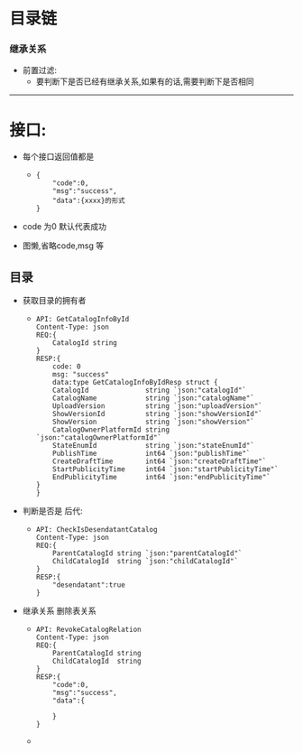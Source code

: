 

# 目录链



### 继承关系

- 前置过滤:
  - 要判断下是否已经有继承关系,如果有的话,需要判断下是否相同





---





# 接口:

- 每个接口返回值都是

  - ```
    {
    	"code":0,
    	"msg":"success",
    	"data":{xxxx}的形式
    }
    ```

- code 为0 默认代表成功

- 图懒,省略code,msg 等

## 目录

- 获取目录的拥有者  

  - ```
    API: GetCatalogInfoById
    Content-Type: json
    REQ:{
    	CatalogId string
    }
    RESP:{
    	code: 0
    	msg: "success"
    	data:type GetCatalogInfoByIdResp struct {
    	CatalogId              string `json:"catalogId"`
    	CatalogName            string `json:"catalogName"`
    	UploadVersion          string `json:"uploadVersion"`
    	ShowVersionId          string `json:"showVersionId"`
    	ShowVersion            string `json:"showVersion"`
    	CatalogOwnerPlatformId string `json:"catalogOwnerPlatformId"`
    	StateEnumId            string `json:"stateEnumId"`
    	PublishTime            int64 `json:"publishTime"`
    	CreateDraftTime        int64 `json:"createDraftTime"`
    	StartPublicityTime     int64 `json:"startPublicityTime"`
    	EndPublicityTime       int64 `json:"endPublicityTime"`
    }
    }
    
    ```

- 判断是否是 后代:

  - ```
    API: CheckIsDesendatantCatalog
    Content-Type: json
    REQ:{
    	ParentCatalogId string `json:"parentCatalogId"`
    	ChildCatalogId  string `json:"childCatalogId"`
    }
    RESP:{
    	"desendatant":true
    }
    ```

- 继承关系  删除表关系

  - ```
    API: RevokeCatalogRelation
    Content-Type: json
    REQ:{
    	ParentCatalogId string
    	ChildCatalogId  string
    }
    RESP:{
    	"code":0,
    	"msg":"success",
    	"data":{
    		
    	}
    }
    ```

  - 